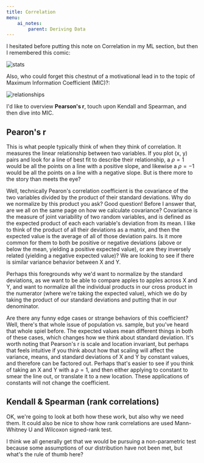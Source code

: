 ```yaml
---
title: Correlation
menu:
    ai_notes:
        parent: Deriving Data
---
```

I hesitated before putting this note on Correlation
in my ML section, but then I remembered this comic:

![stats](stats_are_funny.jpg)

Also, who could forget this chestnut of a motivational lead in to the topic
of Maximum Information Coefficient (MIC)?:

![relationships](relationships.png)

I'd like to overview **Pearson's r**, touch upon Kendall and Spearman, and then
dive into MIC. 

## Pearon's r

This is what people typically think of when they think of correlation. It measures
the linear relationship between two variables. If you plot (x, y) pairs and look 
for a line of best fit to describe their relationship, a $\rho = 1$ would be 
all the points on a line with a positive slope, and likewise a $\rho = -1$ would 
be all the points on a line with a negative slope. But is there more to the story
than meets the eye?

Well, technically Pearon's correlation coefficient is the covariance of the two
variables divided by the product of their standard deviations. Why do we normalize
by this product you ask? Good question! Before I answer that, are we all on the
same page on how we calculate covariance? Covariance is the measure of joint
variability of two random variables, and is defined as the expected product 
of each each variable's deviation from its mean. I like to think of the product
of all their deviations as a matrix, and then the expected value is the average
of all of those deviation pairs. Is it more common for them to both be positive 
or negative deviations (above or below the mean, yielding a positive expected 
value), or are they inversely related (yielding a negative expected value)? We 
are looking to see if there is similar variance behavior between X and Y. 

Perhaps this foregrounds why we'd want to normalize by the standard deviations,
as we want to be able to compare apples to apples across X and Y, and want to 
normalize all the individual products in our cross product in the numerator (where
we're taking the expected value), which we do by taking the product of our standard
deviations and putting that in our denominator.

Are there any funny edge cases or strange behaviors of this coefficient? Well,
there's that whole issue of population vs. sample, but you've heard that whole
spiel before. The expected values mean different things in both of these cases,
which changes how we think about standard deviation. It's worth noting that 
Pearson's r is scale and location invariant, but perhaps that feels intuitive
if you think about how that scaling will affect the variance, means, and standard
deviations of X and Y by constant values, and therefore can be factored out. Perhaps
that's easier to see if you think of taking an X and Y with a $\rho = 1$, and then
either applying to constant to smear the line out, or translate it to a new location.
These applications of constants will not change the coefficient. 

## Kendall & Spearman (rank correlations)

OK, we're going to look at both how these work, but also why we need them. It
could also be nice to show how rank correlations are used Mann-Whitney U 
and Wilcoxon signed-rank test. 

I think we all generally get that we would be pursuing a non-parametric test because 
some assumptions of our distribution have not been met, but what's the rule of
thumb here? 
